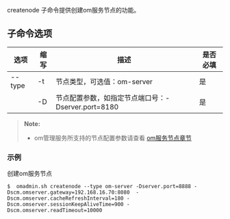 createnode 子命令提供创建om服务节点的功能。

## 子命令选项 ##

|选项       |缩写 |描述                                                   |是否必填|
|-----------|-----|---------------------------------------------------- |--------|
|--type     |-t   |节点类型，可选值：om-server                        |是      |
|           |-D   |节点配置参数，如指定节点端口号：-Dserver.port=8180       |是|



>  **Note:**
>
>  * om管理服务所支持的节点配置参数请查看 [om服务节点章节][om_config]

### 示例 ###

创建om服务节点

   ```lang-javascript
   $  omadmin.sh createnode --type om-server -Dserver.port=8888 -Dscm.omserver.gateway=192.168.16.70:8080  -Dscm.omserver.cacheRefreshInterval=180 -Dscm.omserver.sessionKeepAliveTime=900 -Dscm.omserver.readTimeout=10000
   ```

[om_config]:Maintainance/Node_Config/om.md